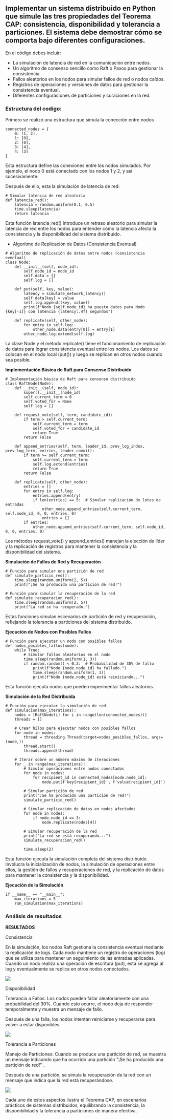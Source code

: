 ## **Implementar un sistema distribuido en Python que simule las tres propiedades del Teorema CAP: consistencia, disponibilidad y tolerancia a particiones. El sistema debe demostrar cómo se comporta bajo diferentes configuraciones.**

En el código debes incluir:
- La simulación de latencia de red en la comunicación entre nodos.
- Un algoritmo de consenso sencillo como Raft o Paxos para gestionar la consistencia.
- Fallos aleatorios en los nodos para simular fallos de red o nodos caídos.
- Registros de operaciones y versiones de datos para gestionar la consistencia eventual.
- Diferentes configuraciones de particiones y curaciones en la red.


### **Estructura del codigo:**

Primero se realizó una estructura que simula la conección entre nodos 

```
connected_nodes = {
    0: [1, 2],
    1: [0],
    2: [0],
    3: [4],
    4: [3]
}

```
Esta estructura define las conexiones entre los nodos simulados. Por ejemplo, el nodo 0 está conectado con los nodos 1 y 2, y así sucesivamente.

Después de ello, esta la simulación de latencia de red:

```
# Simular latencia de red aleatoria
def latencia_red():
    latencia = random.uniform(0.1, 0.5)
    time.sleep(latencia)
    return latencia
```

Esta función latencia_red() introduce un retraso aleatorio para simular la latencia de red entre los nodos para entender cómo la latencia afecta la consistencia y la disponibilidad del sistema distribuido.

- Algoritmo de Replicación de Datos (Consistencia Eventual)

```
# Algoritmo de replicación de datos entre nodos (consistencia eventual)
class Node:
    def __init__(self, node_id):
        self.node_id = node_id
        self.data = {}
        self.log = []

    def put(self, key, value):
        latency = simulate_network_latency()
        self.data[key] = value
        self.log.append((key, value))
        print(f"Nodo {self.node_id} ha puesto datos para Nodo {key[-1]} con latencia {latency:.4f} segundos")

    def replicate(self, other_node):
        for entry in self.log:
            other_node.data[entry[0]] = entry[1]
        other_node.log.extend(self.log)
```

La clase Node y el método replicate() tiene el funcionamiento de replicación de datos para lograr consistencia eventual entre los nodos. Los datos se colocan en el nodo local (put()) y luego se replican en otros nodos cuando sea posible.

**Implementación Básica de Raft para Consenso Distribuido**

```
# Implementación básica de Raft para consenso distribuido
class RaftNode(Node):
    def __init__(self, node_id):
        super().__init__(node_id)
        self.current_term = 0
        self.voted_for = None
        self.log = []

    def request_vote(self, term, candidate_id):
        if term > self.current_term:
            self.current_term = term
            self.voted_for = candidate_id
            return True
        return False

    def append_entries(self, term, leader_id, prev_log_index, prev_log_term, entries, leader_commit):
        if term >= self.current_term:
            self.current_term = term
            self.log.extend(entries)
            return True
        return False

    def replicate(self, other_node):
        entries = []
        for entry in self.log:
            entries.append(entry)
            if len(entries) == 5:  # Simular replicación de lotes de entradas
                other_node.append_entries(self.current_term, self.node_id, 0, 0, entries, 0)
                entries = []
        if entries:
            other_node.append_entries(self.current_term, self.node_id, 0, 0, entries, 0)
```

Los métodos request_vote() y append_entries() manejan la elección de líder y la replicación de registros para mantener la consistencia y la disponibilidad del sistema.


**Simulación de Fallos de Red y Recuperación**

```
# Función para simular una partición de red
def simulate_particio_red():
    time.sleep(random.uniform(2, 5))
    print("¡Se ha producido una partición de red!")

# Función para simular la recuperación de la red
def simulate_recuperacion_red():
    time.sleep(random.uniform(2, 5))
    print("La red se ha recuperado.")
```
Estas funciones simulan escenarios de partición de red y recuperación, reflejando la tolerancia a particiones del sistema distribuido. 

**Ejecución de Nodos con Posibles Fallos**

```
# Función para ejecutar un nodo con posibles fallos
def nodos_posibles_fallos(node):
    while True:
        # Simular fallos aleatorios en el nodo
        time.sleep(random.uniform(1, 3))
        if random.random() < 0.3:  # Probabilidad de 30% de fallo
            print(f"Nodo {node.node_id} ha fallado.")
            time.sleep(random.uniform(1, 3))
            print(f"Nodo {node.node_id} está reiniciando...")
```

Esta función ejecuta nodos que pueden experimentar fallos aleatorios.


**Simulación de la Red Distribuida**

```
# Función para ejecutar la simulación de red
def simulacion(max_iterations):
    nodes = [RaftNode(i) for i in range(len(connected_nodes))]
    threads = []

    # Crear hilos para ejecutar nodos con posibles fallos
    for node in nodes:
        thread = threading.Thread(target=nodos_posibles_fallos, args=(node,))
        thread.start()
        threads.append(thread)

    # Iterar sobre un número máximo de iteraciones
    for _ in range(max_iterations):
        # Simular operaciones entre nodos conectados
        for node in nodes:
            for recipient_id in connected_nodes[node.node_id]:
                node.put(f'key{recipient_id}', f'value{recipient_id}')

        # Simular partición de red
        print("¡Se ha producido una partición de red!")
        simulate_particio_red()

        # Simular replicación de datos en nodos afectados
        for node in nodes:
            if node.node_id == 3:
                node.replicate(nodes[4])

        # Simular recuperación de la red
        print("La red se está recuperando...")
        simulate_recuperacion_red()

        time.sleep(2)  
```

Esta función ejecuta la simulación completa del sistema distribuido. Involucra la inicialización de nodos, la simulación de operaciones entre ellos, la gestión de fallos y recuperaciones de red, y la replicación de datos para mantener la consistencia y la disponibilidad.


**Ejecución de la Simulación**

```
if __name__ == "__main__":
    max_iterations = 5
    run_simulation(max_iterations)
```

### **Análisis de resultados**

**RESULTADOS**

Consistencia

En la simulación, los nodos Raft gestiona  la consistencia eventual mediante la replicación de logs. Cada nodo mantiene un registro de operaciones (log) que se utiliza para mantener un seguimiento de las entradas aplicadas. Cuando un nodo realiza una operación de escritura (put), esta se agrega al log y eventualmente se replica en otros nodos conectados. 

![](imagen5.png)

Disponibilidad

Tolerancia a Fallos: Los nodos pueden fallar aleatoriamente con una probabilidad del 30%. Cuando esto ocurre, el nodo deja de responder temporalmente y muestra un mensaje de fallo.

Después de una falla, los nodos intentan reiniciarse y recuperarse para volver a estar disponibles.

![](imagen6.png)


Tolerancia a Particiones

Manejo de Particiones: Cuando se produce una partición de red, se muestra un mensaje indicando que ha ocurrido una partición "¡Se ha producido una partición de red!" .

Después de una partición, se simula la recuperación de la red con un mensaje que indica que la red está recuperándose. 

![](imagen7.png)


Cada uno de estos aspectos ilustra el Teorema CAP, en escenarios prácticos de sistemas distribuidos, equilibrando la consistencia, la disponibilidad y la tolerancia a particiones de manera efectiva.